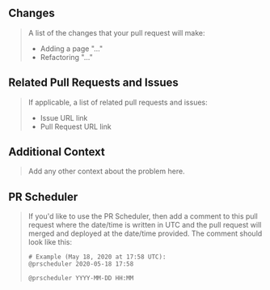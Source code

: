 ## Changes

> A list of the changes that your pull request will make:
>
> * Adding a page "..."
> * Refactoring "..."

## Related Pull Requests and Issues

> If applicable, a list of related pull requests and issues:
>
> * Issue URL link
> * Pull Request URL link

## Additional Context

> Add any other context about the problem here.

<!-- Only include the below section if the repository uses PR Scheduler -->

## PR Scheduler

> If you'd like to use the PR Scheduler, then add a comment to this pull request where the date/time is written in UTC and the pull request will merged and deployed at the date/time provided. The comment should look like this:
>
> ```
> # Example (May 18, 2020 at 17:58 UTC):
> @prscheduler 2020-05-18 17:58
>
> @prscheduler YYYY-MM-DD HH:MM
> ```
